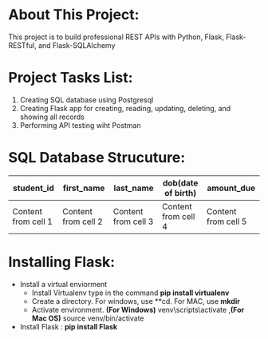 # About This Project:
This project is to build professional REST APIs with Python, Flask, Flask-RESTful, and Flask-SQLAlchemy

# Project Tasks List:
1. Creating SQL database using Postgresql
2. Creating Flask app for creating, reading, updating, deleting, and showing all records
3. Performing API testing wiht Postman

# SQL Database Strucuture:
student_id | first_name | last_name | dob(date of birth) | amount_due
---------- | -----------|-----------|--------------------|-----------
Content from cell 1 | Content from cell 2 | Content from cell 3 | Content from cell 4 | Content from cell 5

# Installing Flask:
- Install a virtual enviorment
  - Install Virtualenv type in the command **pip install virtualenv**
  - Create a directory. For windows, use **cd<directory name>. For MAC, use **mkdir <directory name>**
  - Activate environment. **(For Windows)** venv\scripts\activate ,**(For Mac OS)** source venv/bin/activate
- Install Flask : **pip install Flask**

